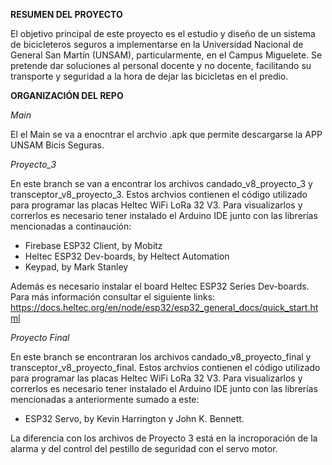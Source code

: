 **RESUMEN DEL PROYECTO**

El objetivo principal de este proyecto es el estudio y diseño de un sistema de bicicleteros seguros a implementarse en la Universidad Nacional de General San Martín (UNSAM), particularmente, en el Campus Miguelete. Se pretende dar soluciones al personal docente y no docente, facilitando su transporte y seguridad a la hora de dejar las bicicletas en el predio.

**ORGANIZACIÓN DEL REPO**

*Main*

El el Main se va a enocntrar el archvio .apk que permite descargarse la APP UNSAM Bicis Seguras. 

*Proyecto_3*

En este branch se van a encontrar los archivos candado_v8_proyecto_3 y transceptor_v8_proyecto_3. Estos archvios contienen el código utilizado para programar las placas Heltec WiFi LoRa 32 V3. Para visualizarlos y correrlos es necesario tener instalado el Arduino IDE junto con las librerías mencionadas a continaución: 

  - Firebase ESP32 Client, by Mobitz
  - Heltec ESP32 Dev-boards, by Heltect Automation
  - Keypad, by Mark Stanley

Además es necesario instalar el board Heltec ESP32 Series Dev-boards. Para más información consultar el siguiente links: https://docs.heltec.org/en/node/esp32/esp32_general_docs/quick_start.html 

*Proyecto Final*

En este branch se encontraran los archivos candado_v8_proyecto_final y transceptor_v8_proyecto_final. Estos archvios contienen el código utilizado para programar las placas Heltec WiFi LoRa 32 V3. Para visualizarlos y correrlos es necesario tener instalado el Arduino IDE junto con las librerías mencionadas a anteriormente sumado a este: 

  - ESP32 Servo, by Kevin Harrington y John K. Bennett.

La diferencia con los archivos de Proyecto 3 está en la incroporación de la alarma y del control del pestillo de seguridad con el servo motor. 
